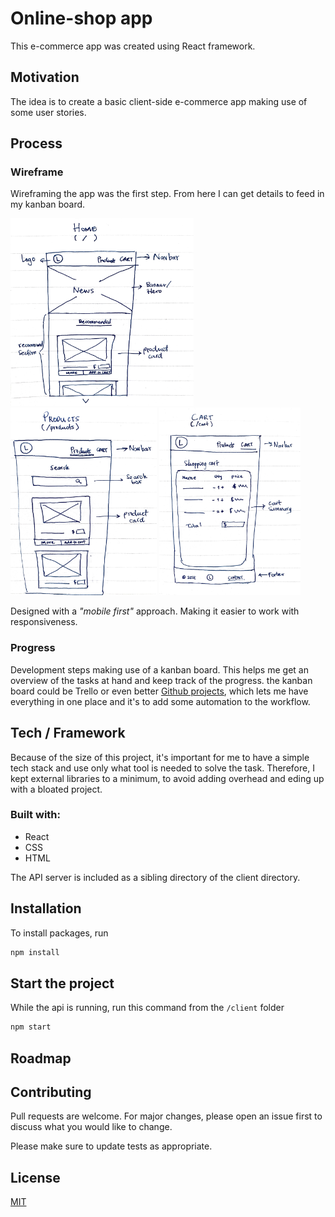 # Online-shop app

This e-commerce app was created using React framework.

## Motivation

The idea is to create a basic client-side e-commerce app making use of some user stories.

## Process

### Wireframe

Wireframing the app was the first step. From here I can get details to feed in my kanban board.

<img src="img/wf-home.JPG" alt="home" height="300"/>
<img src="img/wf-products.JPG" alt="products" height="300"/>
<img src="img/wf-cart.JPG" alt="cart" height="300"/>

Designed with a _"mobile first"_ approach. Making it easier to work with responsiveness.

### Progress

Development steps making use of a kanban board. This helps me get an overview of the tasks at hand and keep track of the progress. the kanban board could be Trello or even better [Github projects](https://github.com/carlos-ch/online-shop/projects), which lets me have everything in one place and it's to add some automation to the workflow.

## Tech / Framework

Because of the size of this project, it's important for me to have a simple tech stack and use only what tool is needed to solve the task. Therefore, I kept external libraries to a minimum, to avoid adding overhead and eding up with a bloated project.

### Built with:

- React
- CSS
- HTML

The API server is included as a sibling directory of the client directory.

## Installation

To install packages, run

```bash
npm install
```

## Start the project

While the api is running, run this command from the `/client` folder

```bash
npm start
```

## Roadmap

## Contributing

Pull requests are welcome. For major changes, please open an issue first to discuss what you would like to change.

Please make sure to update tests as appropriate.

## License

[MIT](https://choosealicense.com/licenses/mit/)
